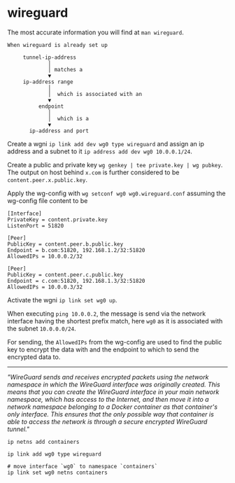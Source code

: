 # wireguard

The most accurate information you will find at `man wireguard`.

```
When wireguard is already set up

     tunnel-ip-address
             │
             │ matches a
             ▼
     ip-address range
             │
             │  which is associated with an
             ▼
          endpoint
             │
             │  which is a
             ▼
       ip-address and port
```

Create a wgni `ip link add dev wg0 type wireguard`
and assign an ip address and a subnet to it
  `ip address add dev wg0 10.0.0.1/24`.

Create a public and private key
`wg genkey | tee private.key | wg pubkey`.
The output on host behind `x.com` is further considered to be
`content.peer.x.public.key`.

Apply the wg-config with `wg setconf wg0 wg0.wireguard.conf`
assuming the wg-config file content to be
```
[Interface]
PrivateKey = content.private.key
ListenPort = 51820

[Peer]
PublicKey = content.peer.b.public.key
Endpoint = b.com:51820, 192.168.1.2/32:51820
AllowedIPs = 10.0.0.2/32

[Peer]
PublicKey = content.peer.c.public.key
Endpoint = c.com:51820, 192.168.1.3/32:51820
AllowedIPs = 10.0.0.3/32
```

Activate the wgni `ip link set wg0 up`.

When executing `ping 10.0.0.2`, the message is
send via the network interface having the shortest prefix match,
here `wg0` as it is associated with the subnet `10.0.0.0/24`.

For sending, the `AllowedIPs` from the wg-config are used to find
the public key to encrypt the data with
and the endpoint to which to send the encrypted data to.


---


*"WireGuard sends and receives encrypted packets using the network namespace in
which the WireGuard interface was originally created. This means that you can
create the WireGuard interface in your main network namespace, which has access
to the Internet, and then move it into a network namespace belonging to a
Docker container as that container's only interface. This ensures that the only
possible way that container is able to access the network is through a secure
encrypted WireGuard tunnel."*

```
ip netns add containers

ip link add wg0 type wireguard

# move interface `wg0` to namespace `containers`
ip link set wg0 netns containers
```
